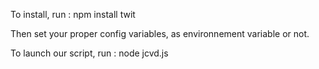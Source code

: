 To install, run :
	npm install twit

Then set your proper config variables, as environnement variable or not.

To launch our script, run :
	node jcvd.js

